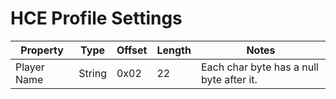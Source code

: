 # HCE Profile Settings

| Property    | Type   | Offset | Length | Notes                                    |
| ----------- | ------ | ------ | ------ | ---------------------------------------- |
| Player Name | String | 0x02   | 22     | Each char byte has a null byte after it. |